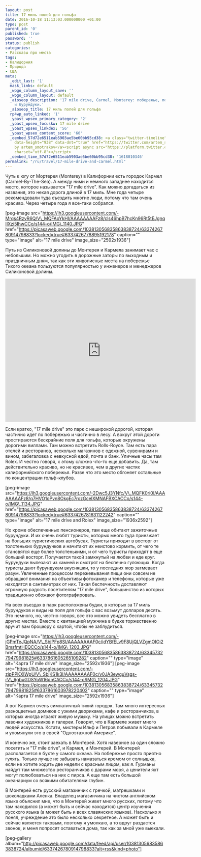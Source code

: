 ```yaml
---
layout: post
title: 17 миль полей для гольфа
date: 2016-10-18 11:13:03.000000000 +01:00
type: post
parent_id: '0'
published: true
password: ''
status: publish
categories:
- Рассказы про места
tags:
- Калифорния
- Природа
- США
meta:
  _edit_last: '1'
  mask_links: default
  _wpgo_column_layout_save: ''
  _wpgo_column_layout: default
  _aioseop_description: '17 mile drive, Carmel, Monterey: побережье, поля для гольфа
    и бурундуки.'
  _aioseop_title: 17 миль полей для гольфа
  rp4wp_auto_linked: '1'
  _yoast_wpseo_primary_category: '2'
  _yoast_wpseo_focuskw: 17 mile drive
  _yoast_wpseo_linkdex: '56'
  _yoast_wpseo_content_score: '60'
  _oembed_57d72e6511eab5903ae5be60bb95cd38: <a class="twitter-timeline" data-width="625"
    data-height="938" data-dnt="true" href="https://twitter.com/artem_smotrakov?ref_src=twsrc%5Etfw">Tweets
    by artem_smotrakov</a><script async src="https://platform.twitter.com/widgets.js"
    charset="utf-8"></script>
  _oembed_time_57d72e6511eab5903ae5be60bb95cd38: '1618010346'
permalink: "/ru/travel/17-mile-drive-and-carmel.html"
---
```

Чуть к югу от Мортерея (Monterey) в Калифорнии есть городок Кармел (Carmel-By-The-Sea). А между ними и немного западнее находится место, которое называется "17 mile drive". Как можно догадаться из названия, это некая дорога длиной в 17 миль. Мне года четыре рекомендовали туда съездить многие люди, потому что там очень красиво. Через четыре года я все-таки собрался.

[peg-image src="https://lh3.googleusercontent.com/-Mrqs4RzyR6Q/V\_MQFAoYkHI/AAAAAAAAFz8/cls46hpB7hcKn96Rt5tEJgnqIIXzi5IhwCCo/s144-o/IMG\_1140.JPG" href="https://picasaweb.google.com/103813056835863838724/6337426780914798833?locked=true#6337426778895192178" caption="" type="image" alt="17 mile drive" image\_size="2592x1936"]  


Путь из Силиконовой долины до Монтерея и Кармела занимает час с небольшим. Но можно угодить в дорожные заторы по выходным и праздничным дням, так как эти живописные места на побережье Тихого океана пользуются популярностью у инженеров и менеджеров Силиконовой долины.

<iframe style="border: 0;" src="https://www.google.com/maps/embed?pb=!1m18!1m12!1m3!1d72485.73169489407!2d-121.96257650769337!3d36.59154132101229!2m3!1f0!2f0!3f0!3m2!1i1024!2i768!4f13.1!3m3!1m2!1s0x808de6e008683029%3A0xf60f00fae44f5865!2sDel+Monte+Forest%2C+CA%2C+USA!5e0!3m2!1sen!2sru!4v1475560852350" width="600" height="450" frameborder="0" allowfullscreen="allowfullscreen"></iframe>

Если кратко, "17 mile drive" это парк с неширокой дорогой, которая частично идет по побережью и частично в лесу. А вокруг этой дороги простираются бескрайние поля для гольфа, которые окружены дорогими виллами. Там можно встретить Rolls-Royce. Там&nbsp;есть пара отелей и ресторанов, несколько магазинов с одежной, сувенирами и вином, забегаловка с невкусной едой, почта и банк. Уличные часы там Rolex. И честно говоря, к этому сложно что-то еще добавить. Да, там действительно красиво, но не красивее, чем&nbsp;в других частях калифорнийского побережья. Разве что это место обгоняет остальные по концентрации гольф-клубов.

[peg-image src="https://lh3.googleusercontent.com/-2Dwc5J3YNfc/V\_MQFK0ri0I/AAAAAAAAFz8/q7HVO1oPvn8OkgEc7rozGcelXMNAFBXCACCo/s144-o/IMG\_1134.JPG" href="https://picasaweb.google.com/103813056835863838724/6337426780914798833?locked=true#6337426781631122242" caption="" type="image" alt="17 mile drive and Rolex" image\_size="1936x2592"]

Но кроме обеспеченных пенсионеров, там еще обитают зажиточные бурундуки. И их очень любят туристы, которых много туда приезжает на больших туристических автобусах. Туристы приходят в восторг от толстеньких бурундучков и начитают их неистово кормить, от чего те становятся еще более толстенькими, и от чего туристы приходят в еще больший восторг. Получается такой замкнутый на любви и еде круг. Бурундуки вылезают из камней и смотрят на беспечно гуляющих. Когда туристы дают бурундукам вкусняшки, то у последних жор затмевает разум. Увлеченные процессом пережевывания пищи они совсем не обращают внимания на объективы фотокамер и телефоны, которые уже находятся в сантиметрах от них. Такая беспечность&nbsp;доставляют огромную радость посетителям "17 mile drive", большинство из которых традиционно обожают фотографировать.

На всех въездах в парк расположены будки, в которых&nbsp;за 17 миль бурундуков и виды на поля для гольфа с вас возьмут долларов десять. Это немного, но, честно говоря, все это можно увидеть бесплатно в других местах. Вместе с квитанцией мужчина в будке торжественно вручит вам&nbsp;брошюру с картой, чтобы не заблудиться.

[peg-image src="https://lh3.googleusercontent.com/-jGPmTeJQpNA/V\_SbjPFp8SI/AAAAAAAAF0c/idYBfELv9F8UjQLVZgmOIOi2BmsfmtHEQCCo/s144-o/IMG\_1203.JPG" href="https://picasaweb.google.com/103813056835863838724/6334573279479981825#6337861605265109282" caption="" type="image" alt="Карта 17 mile drive" image\_size="2592x1936"] [peg-image src="https://lh3.googleusercontent.com/-zipPPKXIWpU/V\_SbjKS1k3I/AAAAAAAAF0c/v0JA3ewguVsgs-rV\_6gbuGDSYoW16dnCACCo/s144-o/IMG\_1204.JPG" href="https://picasaweb.google.com/103813056835863838724/6334573279479981825#6337861603978220402" caption="" type="image" alt="Карта 17 mile drive" image\_size="2592x1936"]

А вот Кармел очень симпатичный тихий городок. Там много интересных разноцветных домиков с узкими двориками, кафе и ресторанчиков, в которых иногда играют живую музыку. На улицах можно встретить лавочки художников и галереи. Говорят, что в Кармеле живет много людей искусства. Кстати, мистеры Ильф и Петров побывали в Кармеле и упомянули это в своей "Одноэтажной Америке".

И конечно же, стоит заехать в Монтерей. Хотя наверное за один сложно посетить и "17 mile drive", и Кармел, и Монтерей. В Монтерей располагается в бухте у самого океана. На побережье просто приятно гулять. Только лучше не забывать намазаться кремом от солнышка, если не хотите ходить две недели с красным лицом, как я. Гурманы найдут там множество ресторанчиков с дарами моря, а ценители яхт могут полюбоваться на них с пирса. А еще там есть большой океанариум со всякими обитателями глубин.

В Монтерей&nbsp;есть русский магазинчик с гречкой, матрешками и шоколадками Аленка. Владелец магазинчика на чистом английском языке объяснил мне, что в Монтерей живет много русских, потому что там находился (а может быть и сейчас находится)&nbsp;центр изучения русского языка (а может быть и всех славянских языков). Насколько я понял, учреждение это было несколько секретное. А может быть и сейчас является таковым, поэтому я умолкаю, а то вдруг раздастся звонок, и меня попросят оставаться дома, так как за мной уже выехали.

[peg-gallery album="http://picasaweb.google.com/data/feed/api/user/103813056835863838724/albumid/6337426780914798833?alt=rss&kind=photo"]

